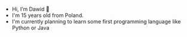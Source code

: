 - Hi, I’m Dawid 👋
- I'm 15 years old from Poland.
- I'm currently planning to learn some first programming language like Python or Java
